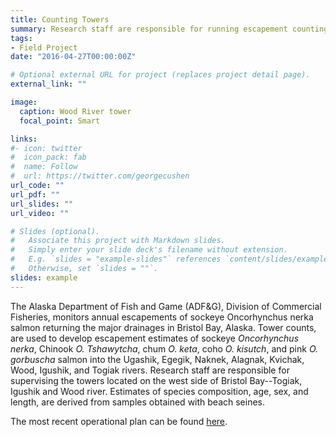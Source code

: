 ```yaml
---
title: Counting Towers
summary: Research staff are responsible for running escapement counting towers on the Wood, Igushik and Togiak Rivers.
tags:
- Field Project
date: "2016-04-27T00:00:00Z"

# Optional external URL for project (replaces project detail page).
external_link: ""

image:
  caption: Wood River tower
  focal_point: Smart

links:
#- icon: twitter
#  icon_pack: fab
#  name: Follow
#  url: https://twitter.com/georgecushen
url_code: ""
url_pdf: ""
url_slides: ""
url_video: ""

# Slides (optional).
#   Associate this project with Markdown slides.
#   Simply enter your slide deck's filename without extension.
#   E.g. `slides = "example-slides"` references `content/slides/example-slides.md`.
#   Otherwise, set `slides = ""`.
slides: example
---
```


The  Alaska  Department  of  Fish  and  Game  (ADF&G),  Division  of  Commercial  Fisheries,  monitors  annual escapements of sockeye Oncorhynchus nerka salmon returning the major drainages in Bristol Bay, Alaska. Tower counts, are  used  to  develop  escapement  estimates  of  sockeye _Oncorhynchus nerka_,  Chinook _O.  Tshawytcha_,  chum _O. keta_,  coho _O. kisutch_, and pink _O. gorbuscha_ salmon into the Ugashik, Egegik, Naknek, Alagnak, Kvichak, Wood, Igushik, and Togiak  rivers.  Research staff are responsible for supervising the towers located on the west side of Bristol Bay--Togiak, Igushik and Wood river. Estimates of species composition, age, sex, and length, are derived from samples obtained with beach seines.  

The most recent operational plan
can be found [here](http://www.adfg.alaska.gov/FedAidPDFs/ROP.CF.2A.2016.03.pdf).
